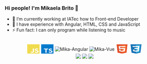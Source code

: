 ### Hi people! I'm Mikaela Brito 👋

- 🔭 I’m currently working at IATec how to Front-end Developer
- 🌱 I have experience with Angular, HTML, CSS and JavaScript
- ⚡ Fun fact: I can only program while listening to music

<div style="display: inline_block" align="center"><br>
  <img align="center" alt="Mika-Js" height="30" width="40" src="https://raw.githubusercontent.com/devicons/devicon/master/icons/javascript/javascript-plain.svg">
  <img align="center" alt="Mika-Ts" height="30" width="40" src="https://raw.githubusercontent.com/devicons/devicon/master/icons/typescript/typescript-plain.svg">
  <img align="center" alt="Mika-Angular" height="30" width="40" src="https://user-images.githubusercontent.com/57332512/176021302-54356119-8975-4d37-b328-1d703c78126f.svg">
  <img align="center" alt="Mika-Vue" height="30" width="40" src="https://user-images.githubusercontent.com/57332512/176021468-f1a4accc-cd8e-49bf-8221-12d769b1bec6.svg">
  <img align="center" alt="Mika-HTML" height="30" width="40" src="https://raw.githubusercontent.com/devicons/devicon/master/icons/html5/html5-original.svg">
  <img align="center" alt="Mika-CSS" height="30" width="40" src="https://raw.githubusercontent.com/devicons/devicon/master/icons/css3/css3-original.svg">
</div>

<div align="center"> 
  <a href="https://www.instagram.com/_devmikaa" target="_blank"><img src="https://img.shields.io/badge/-Instagram-%23E4405F?style=for-the-badge&logo=instagram&logoColor=white" target="_blank"></a>
  <a href = "mailto:brito.mikaela36@gmail.com"><img src="https://img.shields.io/badge/-Gmail-%23333?style=for-the-badge&logo=gmail&logoColor=white" target="_blank"></a>
  <a href="https://www.linkedin.com/in/mikaela-brito" target="_blank"><img src="https://img.shields.io/badge/-LinkedIn-%230077B5?style=for-the-badge&logo=linkedin&logoColor=white" target="_blank"></a> 
 
</div>
